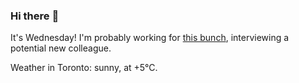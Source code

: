 ### Hi there :wave:

It's Wednesday! I'm probably working for [this bunch](https://github.com/kohofinancial), interviewing a potential new colleague.

Weather in Toronto: sunny, at +5°C.
